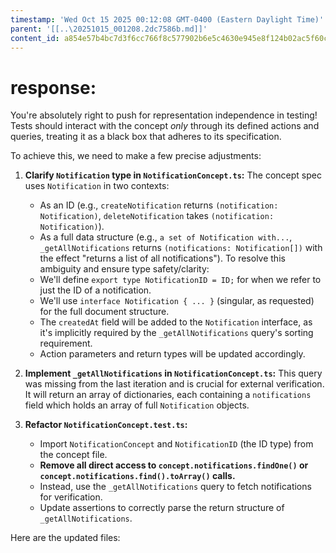 ```yaml
---
timestamp: 'Wed Oct 15 2025 00:12:08 GMT-0400 (Eastern Daylight Time)'
parent: '[[..\20251015_001208.2dc7586b.md]]'
content_id: a854e57b4bc7d3f6cc766f8c577902b6e5c4630e945e8f124b02ac5f60c2e12e
---
```


# response:

You're absolutely right to push for representation independence in testing! Tests should interact with the concept *only* through its defined actions and queries, treating it as a black box that adheres to its specification.

To achieve this, we need to make a few precise adjustments:

1. **Clarify `Notification` type in `NotificationConcept.ts`:** The concept spec uses `Notification` in two contexts:
   * As an ID (e.g., `createNotification` returns `(notification: Notification)`, `deleteNotification` takes `(notification: Notification)`).
   * As a full data structure (e.g., `a set of Notification with...`, `_getAllNotifications` returns `(notifications: Notification[])` with the effect "returns a list of all notifications").
     To resolve this ambiguity and ensure type safety/clarity:
   * We'll define `export type NotificationID = ID;` for when we refer to just the ID of a notification.
   * We'll use `interface Notification { ... }` (singular, as requested) for the full document structure.
   * The `createdAt` field will be added to the `Notification` interface, as it's implicitly required by the `_getAllNotifications` query's sorting requirement.
   * Action parameters and return types will be updated accordingly.

2. **Implement `_getAllNotifications` in `NotificationConcept.ts`:** This query was missing from the last iteration and is crucial for external verification. It will return an array of dictionaries, each containing a `notifications` field which holds an array of full `Notification` objects.

3. **Refactor `NotificationConcept.test.ts`:**
   * Import `NotificationConcept` and `NotificationID` (the ID type) from the concept file.
   * **Remove all direct access to `concept.notifications.findOne()` or `concept.notifications.find().toArray()` calls.**
   * Instead, use the `_getAllNotifications` query to fetch notifications for verification.
   * Update assertions to correctly parse the return structure of `_getAllNotifications`.

Here are the updated files:
